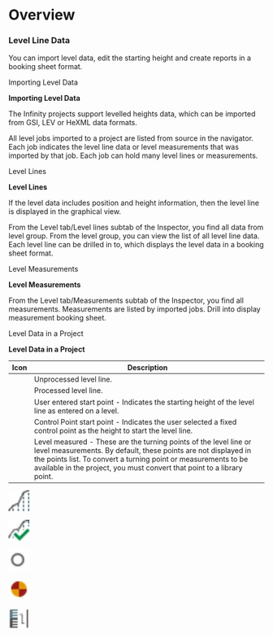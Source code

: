 # Overview

### Level Line Data

You can import level data, edit the starting height and create reports in a booking sheet format.

Importing Level Data

**Importing Level Data**

The Infinity projects support levelled heights data, which can be imported from GSI, LEV or HeXML data formats.

All level jobs imported to a project are listed from source in the navigator. Each job indicates the level line data or level measurements that was imported by that job. Each job can hold many level lines or measurements.

Level Lines

**Level Lines**

If the level data includes position and height information, then the level line is displayed in the graphical view.

From the Level tab/Level lines subtab of the Inspector, you find all data from level group. From the level group, you can view the list of all level line data. Each level line can be drilled in to, which displays the level data in a booking sheet format.

Level Measurements

**Level Measurements**

From the Level tab/Measurements subtab of the Inspector, you find all measurements. Measurements are listed by imported jobs. Drill into display measurement booking sheet.

Level Data in a Project

**Level Data in a Project**

| Icon | Description |
| --- | --- |
|  | Unprocessed level line. |
|  | Processed level line. |
|  | User entered start point - Indicates the starting height of the level line as entered on a level. |
|  | Control Point start point - Indicates the user selected a fixed control point as the height to start the level line. |
|  | Level measured - These are the turning points of the level line or level measurements. By default, these points are not displayed in the points list. To convert a turning point or measurements to be available in the project, you must convert that point to a library point. |

![Image](graphics/00468465.jpg)

![Image](graphics/00468470.jpg)

![Image](graphics/00466484.jpg)

![Image](graphics/00465486.jpg)

![Image](graphics/00466412.jpg)

